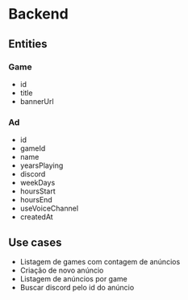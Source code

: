 # Backend

## Entities

### Game
- id
- title
- bannerUrl

### Ad
- id
- gameId
- name
- yearsPlaying
- discord
- weekDays
- hoursStart
- hoursEnd
- useVoiceChannel
- createdAt

## Use cases

- Listagem de games com contagem de anúncios
- Criação de novo anúncio
- Listagem de anúncios por game
- Buscar discord pelo id do anúncio
